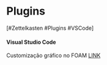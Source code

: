 # Plugins

[#Zettelkasten #Plugins #VSCode]



#### Visual Studio Code

Customização gráfico no FOAM [LINK](https://foambubble.github.io/foam/user/features/graph-visualization.html)





